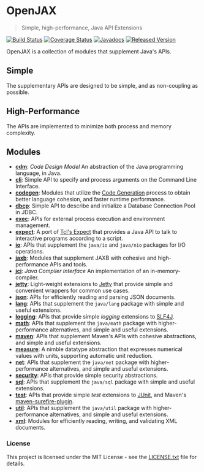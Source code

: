 # OpenJAX

> Simple, high-performance, Java API Extensions

[![Build Status](https://travis-ci.org/openjax/openjax.png)](https://travis-ci.org/openjax/openjax)
[![Coverage Status](https://coveralls.io/repos/github/openjax/openjax/badge.svg)](https://coveralls.io/github/openjax/openjax)
[![Javadocs](https://www.javadoc.io/badge/org.openjax/openjax.svg)](https://www.javadoc.io/doc/org.openjax/openjax)
[![Released Version](https://img.shields.io/maven-central/v/org.openjax/openjax.svg)](https://mvnrepository.com/artifact/org.openjax/openjax)

OpenJAX is a collection of modules that supplement Java's APIs.

## Simple

The supplementary APIs are designed to be simple, and as non-coupling as possible.

## High-Performance

The APIs are implemented to minimize both process and memory complexity.

## Modules

* **[cdm][cdm]**: _Code Design Model_ An abstraction of the Java programming language, in Java.
* **[cli][cli]**: Simple API to specify and process arguments on the Command Line Interface.
* **[codegen][codegen]**: Modules that utilize the [Code Generation][codegen] process to obtain better language cohesion, and faster runtime performance.
* **[dbcp][dbcp]**: Simple API to describe and initialize a Database Connection Pool in JDBC.
* **[exec][exec]**: APIs for external process execution and environment management.
* **[expect][expect]**: A port of [Tcl's Expect][expect2] that provides a Java API to talk to interactive programs according to a script.
* **[io][io]**: APIs that supplement the `java/io` and `java/nio` packages for I/O operations.
* **[jaxb][jaxb]**: Modules that supplement JAXB with cohesive and high-performance APIs and tools.
* **[jci][jci]**: _Java Compiler Interface_ An implementation of an in-memory-compiler.
* **[jetty][jetty]**: Light-weight extensions to [Jetty][jetty2] that provide simple and convenient wrappers for common use cases.
* **[json][json]**: APIs for efficiently reading and parsing JSON documents.
* **[lang][lang]**: APIs that supplement the `java/lang` package with simple and useful extensions.
* **[logging][logging]**: APIs that provide simple _logging_ extensions to [SLF4J][slf4j].
* **[math][math]**: APIs that supplement the `java/math` package with higher-performance alternatives, and simple and useful extensions.
* **[maven][maven]**: APIs that supplement Maven's APIs with cohesive abstractions, and simple and useful extensions.
* **[measure][measure]**: A nimble datatype abstraction that expresses numerical values with units, supporting automatic unit reduction.
* **[net][net]**: APIs that supplement the `java/net` package with higher-performance alternatives, and simple and useful extensions.
* **[security][security]**: APIs that provide simple security abstractions.
* **[sql][sql]**: APIs that supplement the `java/sql` package with simple and useful extensions.
* **[test][test]**: APIs that provide simple _test_ extensions to [JUnit][junit], and Maven's [maven-surefire-plugin][maven-surefire-plugin].
* **[util][util]**: APIs that supplement the `java/util` package with higher-performance alternatives, and simple and useful extensions.
* **[xml][xml]**: Modules for efficiently reading, writing, and validating XML documents.

### License

This project is licensed under the MIT License - see the [LICENSE.txt](LICENSE.txt) file for details.

[cdm]: /../../../../openjax/cdm
[cli]: /../../../../openjax/cli
[codegen]: /../../../../openjax/codegen
[dbcp]: /../../../../openjax/dbcp
[exec]: /../../../../openjax/exec
[expect]: /../../../../openjax/expect
[io]: /../../../../openjax/io
[jaxb]: /../../../../openjax/jaxb
[jci]: /../../../../openjax/jci
[jetty]: /../../../../openjax/jetty
[json]: /../../../../openjax/json
[lang]: /../../../../openjax/lang
[logging]: /../../../../openjax/logging
[math]: /../../../../openjax/math
[maven]: /../../../../openjax/maven
[measure]: /../../../../openjax/measure
[net]: /../../../../openjax/net
[security]: /../../../../openjax/security
[sql]: /../../../../openjax/sql
[test]: /../../../../openjax/test
[util]: /../../../../openjax/util
[xml]: /../../../../openjax/xml

[codegen]: https://en.wikipedia.org/wiki/Code_generation_(compiler)
[expect2]: https://en.wikipedia.org/wiki/Expect
[jetty2]: https://www.eclipse.org/jetty/
[junit]: https://junit.org
[maven-surefire-plugin]: https://maven.apache.org/surefire/maven-surefire-plugin/
[slf4j]: https://www.slf4j.org/